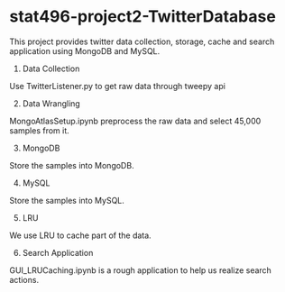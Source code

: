 # stat496-project2-TwitterDatabase
This project provides twitter data collection, storage, cache and search application using MongoDB and MySQL.

1. Data Collection

Use TwitterListener.py to get raw data through tweepy api

2. Data Wrangling

MongoAtlasSetup.ipynb preprocess the raw data and select 45,000 samples from it.

3. MongoDB

Store the samples into MongoDB.

4. MySQL

Store the samples into MySQL.

5. LRU

We use LRU to cache part of the data.

6. Search Application

GUI_LRUCaching.ipynb is a rough application to help us realize search actions. 
